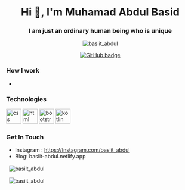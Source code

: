 <h1 align="center">Hi 👋, I'm Muhamad Abdul Basid</h1>
<h3 align="center">I am just an ordinary human being who is unique</h3>

<p align="center"> <img src="https://komarev.com/ghpvc/?username=abdulbasid10053" alt="basiit_abdul" /> </p>

<p align="center">
  <a href="https://github.com/abdulbasid10053?tab=followers">
    <img src="https://img.shields.io/github/followers/abdulbasid10053?label=Followers&logo=GitHub&style=for-the-badge" alt="GitHub badge" />
  </a>
</p>


### How I work
 -

### Technologies
<p>
    <img src="https://www.vectorlogo.zone/logos/netlifyapp_watercss/netlifyapp_watercss-official.svg" alt="css" width="40" height="40"/>
    <img src="https://www.vectorlogo.zone/logos/w3_html5/w3_html5-icon.svg" alt="html" width="40" height="40"/>
    <img src="https://www.vectorlogo.zone/logos/getbootstrap/getbootstrap-icon.svg" alt="bootstrap" width="40" height="40"/>
    <img src="https://www.vectorlogo.zone/logos/kotlinlang/kotlinlang-icon.svg" alt="kotlin" width="40" height="40"/>     
</p>

### Get In Touch
- Instagram : https://Instagram.com/basiit_abdul
- Blog: basiit-abdul.netlify.app
<p >&nbsp;
    <img align="center" src="https://github-readme-stats.vercel.app/api?username=abdulbasid10053&show_icons=true" alt="basiit_abdul" />
</p>
<p>&nbsp;
  <img align="center" src="https://github-readme-stats.vercel.app/api/top-langs/?username=abdulbasid10053&show_icons=true&layout=compact" alt="basiit_abdul" />
</p>
